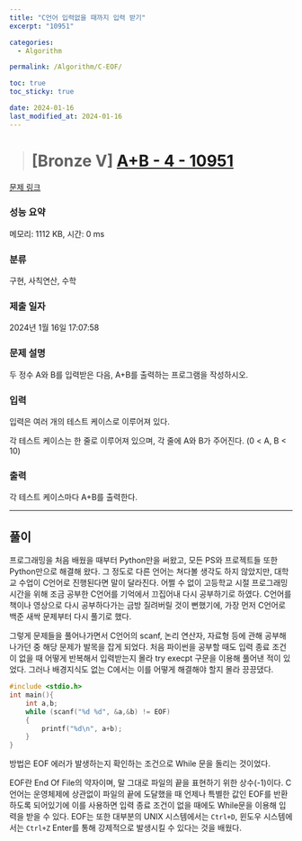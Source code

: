 ```yaml
---
title: "C언어 입력없을 때까지 입력 받기"
excerpt: "10951"

categories:
  - Algorithm

permalink: /Algorithm/C-EOF/

toc: true
toc_sticky: true

date: 2024-01-16
last_modified_at: 2024-01-16
---
```


> # [Bronze V] [A+B - 4 - 10951](https://www.acmicpc.net/problem/10951)

[문제 링크](https://www.acmicpc.net/problem/10951) 

### 성능 요약

메모리: 1112 KB, 시간: 0 ms

### 분류

구현, 사칙연산, 수학

### 제출 일자

2024년 1월 16일 17:07:58

### 문제 설명

<p>두 정수 A와 B를 입력받은 다음, A+B를 출력하는 프로그램을 작성하시오.</p>

### 입력 

 <p>입력은 여러 개의 테스트 케이스로 이루어져 있다.</p>

<p>각 테스트 케이스는 한 줄로 이루어져 있으며, 각 줄에 A와 B가 주어진다. (0 < A, B < 10)</p>

### 출력 

 <p>각 테스트 케이스마다 A+B를 출력한다.</p>

--- 

## 풀이

프로그래밍을 처음 배웠을 때부터 Python만을 써왔고, 모든 PS와 프로젝트들 또한 Python만으로 해결해 왔다. 그 정도로 다른 언어는 쳐다볼 생각도 하지 않았지만, 대학교 수업이 C언어로 진행된다면 말이 달라진다. 어쩔 수 없이 고등학교 시절 프로그래밍 시간을 위해 조금 공부한 C언어를 기억에서 끄집어내 다시 공부하기로 하였다. C언어를 책이나 영상으로 다시 공부하다가는 금방 질려버릴 것이 뻔했기에, 가장 먼저 C언어로 백준 새싹 문제부터 다시 풀기로 했다.

그렇게 문제들을 풀어나가면서 C언어의 scanf, 논리 연산자, 자료형 등에 관해 공부해 나가던 중 해당 문제가 발목을 잡게 되었다. 처음 파이썬을 공부할 때도 입력 종료 조건이 없을 때 어떻게 반복해서 입력받는지 몰라 try execpt 구문을 이용해 풀어낸 적이 있었다. 그러나 배경지식도 없는 C에서는 이를 어떻게 해결해야 할지 몰라 끙끙댔다. 

```C
#include <stdio.h>
int main(){
    int a,b;
    while (scanf("%d %d", &a,&b) != EOF)
    {
        printf("%d\n", a+b);
    }
}
```

방법은 EOF 에러가 발생하는지 확인하는 조건으로 While 문을 돌리는 것이었다. 

EOF란 End Of File의 약자이며, 말 그대로 파일의 끝을 표현하기 위한 상수(-1)이다. C언어는 운영체제에 상관없이 파일의 끝에 도달했을 때 언제나 특별한 값인 EOF를 반환하도록 되어있기에 이를 사용하면 입력 종료 조건이 없을 때에도 While문을 이용해 입력을 받을 수 있다. EOF는 또한 대부분의 UNIX 시스템에서는 `Ctrl+D`, 윈도우 시스템에서는 `Ctrl+Z` Enter를 통해 강제적으로 발생시킬 수 있다는 것을 배웠다.